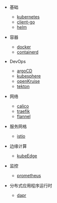 * 基础
    * [kubernetes](kubernetes/README.md)
    * [client-go](client-go/README.md)
    * [helm](helm/README.md)

* 容器
    * [docker](docker/README.md)
    * [containerd](containerd/README.md)

* DevOps
    * [argoCD](argoCD/README.md)
    * [kubesphere](kubesphere/README.md)
    * [openKruise](openKruise/README.md)
    * [tekton](tekton/README.md)

* 网络
    * [calico](calico/README.md)
    * [traefik](traefik/README.md)
    * [flannel](flannel/README.md)

* 服务网格
    * [istio](istio/README.md)

* 边缘计算
    * [kubeEdge](kubeEdge/README.md)

* 监控
    * [prometheus](prometheus/README.md)

* 分布式应用程序运行时
    * [dapr](dapr/README.md)
